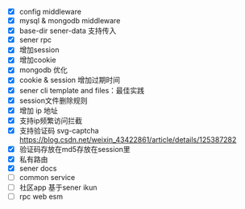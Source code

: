 <!--
 * @Author: chenzhongsheng
 * @Date: 2023-03-05 01:51:08
 * @Description: Coding something
-->
- [x] config middleware
- [x] mysql & mongodb middleware
- [x] base-dir sener-data 支持传入
- [x] sener rpc
- [x] 增加session
- [x] 增加cookie
- [x] mongodb 优化
- [x] cookie & session 增加过期时间
- [x] sener cli template and files：最佳实践
- [x] session文件删除规则
- [x] 增加 ip 地址
- [x] 支持ip频繁访问拦截
- [x] 支持验证码 svg-captcha https://blog.csdn.net/weixin_43422861/article/details/125387282
- [x] 验证码存放在md5存放在session里
- [x] 私有路由
- [x] sener docs
- [ ] common service
- [ ] 社区app 基于sener ikun
- [ ] rpc web esm

